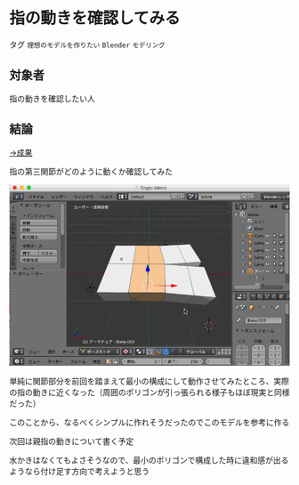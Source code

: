 # 指の動きを確認してみる

タグ `理想のモデルを作りたい` `Blender` `モデリング`

## 対象者

指の動きを確認したい人

## 結論

[→成果](https://github.com/shimomuh/model-base/commit/ab9f9e1cb0d827be1506317fc15c9819e57ae4cd)

指の第三関節がどのように動くか確認してみた

 

![](https://raw.githubusercontent.com/shimomuh/model-base/master/finger/finger.gif)

 

単純に関節部分を前回を踏まえて最小の構成にして動作させてみたところ、実際の指の動きに近くなった（周囲のポリゴンが引っ張られる様子もほぼ現実と同様だった）

このことから、なるべくシンプルに作れそうだったのでこのモデルを参考に作る

 

次回は親指の動きについて書く予定

水かきはなくてもよさそうなので、最小のポリゴンで構成した時に違和感が出るようなら付け足す方向で考えようと思う
